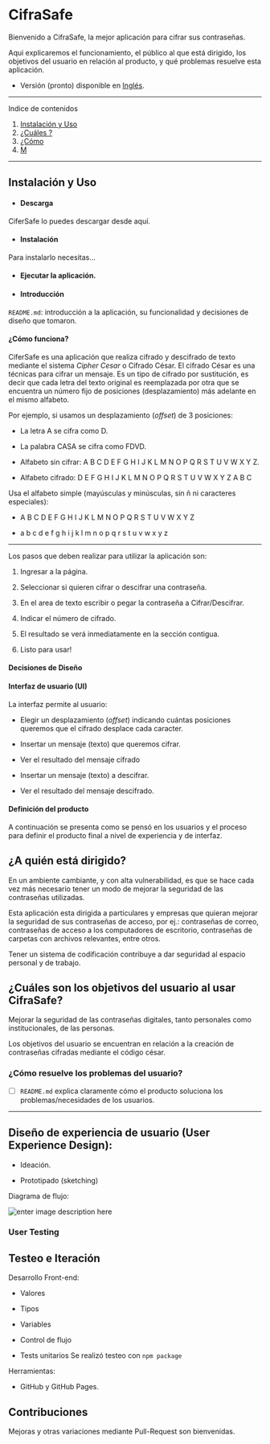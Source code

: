 # CifraSafe


Bienvenido a CifraSafe, la mejor aplicación para cifrar sus contraseñas. 

Aqui explicaremos el funcionamiento, el público al que está dirigido, los objetivos del usuario en relación al producto, y qué problemas resuelve esta aplicación.   

* Versión (pronto) disponible en [Inglés](https://github.com/Paulinacm/scl-2018-11-bc-core-cipher/blob/master/README_english.md).

*******
Indice de contenidos  
 1. [Instalación y Uso](##Instalación )
 2. [¿Cuáles ?](##¿Cuáles)
 3. [¿Cómo ](#¿Cómo)
 4. [M](#syntax)

*******
## Instalación y Uso

* #### Descarga
CiferSafe lo puedes descargar desde aquí.

* #### Instalación
Para instalarlo necesitas...

* #### Ejecutar la aplicación.


* #### Introducción 
`README.md`:  introducción a la aplicación, su funcionalidad y decisiones de diseño que tomaron.

#### ¿Cómo funciona?
  
CiferSafe es una aplicación que realiza cifrado y descifrado de texto mediante el sistema *Cipher Cesar* o Cifrado César.   El cifrado César es una técnicas para cifrar un mensaje. Es un tipo de cifrado por sustitución, es decir que cada letra del texto original es reemplazada por otra que se encuentra un número fijo de posiciones (desplazamiento) más adelante en el mismo alfabeto.

Por ejemplo, si usamos un desplazamiento (_offset_) de 3 posiciones:

- La letra A se cifra como D.

- La palabra CASA se cifra como FDVD.

- Alfabeto sin cifrar: A B C D E F G H I J K L M N O P Q R S T U V W X Y Z.

- Alfabeto cifrado: D E F G H I J K L M N O P Q R S T U V W X Y Z A B C


Usa el alfabeto simple (mayúsculas y minúsculas, sin ñ ni caracteres especiales):

- A B C D E F G H I J K L M N O P Q R S T U V W X Y Z

- a b c d e f g h i j k l m n o p q r s t u v w x y z


*****
Los pasos que deben realizar para utilizar la aplicación son:

1. Ingresar a la página.

2.  Seleccionar si quieren cifrar o descifrar una contraseña.

3. En el area de texto escribir o pegar la contraseña a Cifrar/Descifrar.

4. Indicar el número de cifrado.

5. El resultado se verá inmediatamente en la sección contigua.

6. Listo para usar!


#### Decisiones de Diseño


#### Interfaz de usuario (UI)

  
La interfaz permite al usuario:

- Elegir un desplazamiento (_offset_) indicando cuántas posiciones queremos que el cifrado desplace cada caracter.

- Insertar un mensaje (texto) que queremos cifrar.

- Ver el resultado del mensaje cifrado

- Insertar un mensaje (texto) a descifrar.

- Ver el resultado del mensaje descifrado.


#### Definición del producto

A continuación se presenta como se pensó en los usuarios y el proceso para definir el producto final a nivel de experiencia y de interfaz.


## ¿A quién está dirigido?

En un ambiente cambiante, y con alta vulnerabilidad, es que se hace cada vez más necesario tener un modo de mejorar la seguridad de las contraseñas utilizadas.  

Esta aplicación esta dirigida a particulares y empresas que quieran mejorar la seguridad de sus contraseñas de acceso, por ej.: contraseñas de correo, contraseñas de acceso a los computadores de escritorio, contraseñas de carpetas con archivos relevantes, entre otros.

Tener un sistema de codificación contribuye a dar seguridad al espacio personal y de trabajo.

  
## ¿Cuáles son los objetivos del usuario al usar CifraSafe?

Mejorar la seguridad de las contraseñas digitales, tanto personales como institucionales, de las personas.

Los objetivos del usuario se encuentran en relación a la creación de contraseñas cifradas mediante el código césar.


  
### ¿Cómo resuelve los problemas del usuario?

  * [ ] `README.md` explica claramente cómo el producto soluciona los problemas/necesidades de los usuarios.

****
## Diseño de experiencia de usuario (User Experience Design):

- Ideación.

- Prototipado (sketching)

Diagrama de flujo:

![enter image description here](https://lh3.googleusercontent.com/TVEtorSVXgdh_BY1_smM_1e54i4_jqu_uf1znpuMMtW2TUSMoXyVu3VGmwPHNbivjxfEzp7I3lKf "User Flow")

### User Testing



## Testeo e Iteración

Desarrollo Front-end:

* Valores

* Tipos

* Variables

* Control de flujo

* Tests unitarios
Se realizó testeo con  `npm package`

Herramientas:

- GitHub y GitHub Pages.


## Contribuciones

Mejoras y otras variaciones mediante Pull-Request son bienvenidas. 